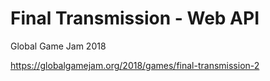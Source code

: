 # Final Transmission - Web API

Global Game Jam 2018

https://globalgamejam.org/2018/games/final-transmission-2
